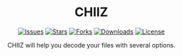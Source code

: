 <div align="center">
  <h1>CHIIZ</h1>
  
  [![Issues](https://img.shields.io/github/issues/Shio7/CHIIZ?style=for-the-badge)](https://github.com/Shio7/CHIIZ/issues)
  [![Stars](https://img.shields.io/github/stars/Shio7/CHIIZ?style=for-the-badge)](https://github.com/Shio7/CHIIZ)
  [![Forks](https://img.shields.io/github/forks/Shio7/CHIIZ?style=for-the-badge)](https://github.com/Shio7/CHIIZ/network/members)
  [![Downloads](https://img.shields.io/github/downloads/Shio7/CHIIZ/total?style=for-the-badge)](https://github.com/Shio7/CHIIZ/releases)
  [![License](https://img.shields.io/github/license/Shio7/CHIIZ?style=for-the-badge)](https://github.com/Shio7/CHIIZ)  
  
  CHIIZ will help you decode your files with several options.
  
  </div>
